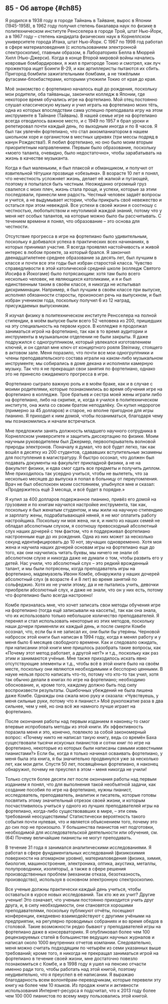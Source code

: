## 85 - Об авторе {#ch85}

Я родился в 1938 году в городе Тайнань в Тайване, вырос в Японии (1945-1958), в 1962 году получил степень бакалавра наук по физике в политехническом институте Ренсселера в городе Трой, штат Нью-Йорк, а в 1967 году – степень кандидата физических наук в Корнеллском университете города Итака, штат Нью-Йорк. С 1967 по 1998 год работал в сфере материаловедения (с использованием электронной спектроскопии), главным образом, в Лабораториях Белла в Мюррей Хилл (Нью-Джерси). Когда в конце Второй мировой войны начались ковровые бомбардировки, я жил в пригороде Токио и смотрел, как луч прожектора ищет Боинги B-29, и как артиллеристы пытаются их сбить. Пригород бомбили зажигательными бомбами, а не тяжёлыми фугасами-блокбастерами, которыми утюжили Токио от края до края.

Моё знакомство с фортепиано началось ещё до рождения, поскольку мои родители, оба тайваньцы, закончили колледж в Японии, где некоторое время обучались игре на фортепиано. Мой отец постоянно слушал классическую музыку и учил играть на фортепиано моих тёть, одна из которых впоследствии сама успешно преподавала игру на этом инструменте в Тайнане (Тайвань). В нашей семье игре на фортепиано всегда отводилось важное место, и с 1949 по 1957 я брал уроки и репетировал почти каждый день, по выходным иногда и по 8 часов. Я был так увлечён фортепиано, что стал аккомпаниатором в нашем школьном хоре и органистом в местных церквях (три мессы подряд в канун Рождества!). Я любил фортепиано, но оно было моим вторым приоритетным направлением. Первым было образование, поскольку «моего таланта, очевидно, было недостаточно», чтобы зарабатывать на жизнь в качестве музыканта.

Когда я был маленьким, я был плаксой и обманщиком, и получил от язвительной тётушки прозвище «обезьяна». В возрасте 10 лет я понял, что нечестность усложняет жизнь, делает её жалкой и пугающей, поэтому я попытался быть честным. Неожиданно огромный груз свалился с моих плеч, жизнь стала проще, и успехи, которые за этим последовали, принесли мне радость. Честный человек задаёт вопросы и учится, а не выдумывает истории, чтобы прикрыть своё невежество и остаться при этом невеждой. Все успехи в своей жизни я соотношу с честностью, любопытством и неутолимой жаждой знаний, потому что у меня нет особых талантов, на которые можно было бы рассчитывать. С течением времени я понял, что образование – это основа для честности.

Отсутствие прогресса в игре на фортепиано было удивительным, поскольку я добивался успеха в практических всех начинаниях, в которых принимал участие. Я всегда проявлял настойчивость и живой интерес в любом проекте, за который брался. Я закончил двенадцатилетнее среднее образование за десять лет, был лучшим в классе и почти все эти годы был избран старостой класса. Чувство справедливости в этой католической средней школе (колледж Святого Иосифа в Йокогаме) было потрясающим: хотя там было всего несколько человек, не являющихся католиками, и я и был единственным таким в своём классе, я никогда не испытывал дискриминации. Например, я был лучшим в своём классе при выпуске, исполнял обязанности старосты, произносил речь на выпускном, и был избран учеником года, поскольку получил 6 из 12 наград, присуждаемых выпускникам.

Я изучал физику в политехническом институте Ренсселера на полной стипендии, в моём выпуске были всего 52 человека из 200, пришедших на эту специальность на первом курсе. В колледже я продолжал заниматься игрой на фортепиано, так как в то время аудитории и инструменты в музыкальном отделении не были закрыты. Я даже подружился с одногруппником, который увлекался изготовлением ключей, и он сделал мне ключ от концертного рояля Steinway, стоящего в актовом зале. Меня поразило, что почти все мои одногруппники и члены преподавательского состава играли на каком-либо музыкальном инструменте; мы собирались в доме декана и исполняли камерную музыку. Так что я не прекращал свои занятия по фортепиано, однако это не принесло ожидаемого прогресса в игре.

Фортепиано сыграло важную роль и в моём браке, как и в случае с моими родителями, которые познакомились во время обучения игре на фортепиано в колледже. Трое братьев и сестра моей жены играли либо на фортепиано, либо на скрипке, и, когда я учился в политехническом институте, она жила со своим братом неподалёку. Он купил недорогое (примерно за 45 долларов) и старое, но вполне пригодное для игры пианино. Я приходил к ним домой, чтобы позаниматься, благодаря чему мы познакомились и начали встречаться.

Мне предложили занять должность младшего научного сотрудника в Корнеллском университете и защитить диссертацию по физике. Моим научным руководителем был Джермер, первооткрыватель волновой природы электронов. Поначалу я думал, что всё будет легко, так как вошёл в десятку из 200 студентов, сдававших вступительные экзамены для поступления в магистратуру. Я быстро осознал, что должен был подавать документы на факультет прикладной физики, а не на факультет физики, и едва смог сдать все предметы и получить диплом. Мне приходилось так усердно учиться, чтобы не вылететь, что за несколько месяцев до выпуска я попал в больницу от переутомления. Врач не был обеспокоен моим состоянием, улыбнулся мне и сказал: «Продержитесь ещё 3 месяца, и всё будет в порядке.»

Я купил за 400 долларов подержанное пианино, привёз его домой на грузовике и по книгам научился настройке инструмента, так как, поскольку я был женатым студентом, и мы жили на научную стипендию и зарплату жены, подрабатывающей няней, я не мог оплатить работу настройщика. Поскольку ни моя жена, ни я, и никто из наших семей не обладал абсолютным слухом, я соотношу превосходный абсолютный слух наших дочерей с тем фактом, что я поддерживал фортепиано настроенным еще до их рождения. Одна из них может за несколько секунд идентифицировать до 10 нот, звучащих одновременно. Хотя моя жена и научила наших дочерей основам игры на фортепиано еще до того, как они научились читать буквы, мы ничего не знали об абсолютном слухе и никогда даже не думали о том, чтобы развить его у детей. Нас учили, что абсолютный слух – это редкий врожденный талант, и мы были потрясены, когда преподаватель игры на фортепиано, мадемуазель Ивонн Комбе, обнаружила у наших дочерей абсолютный слух (в возрасте 4 и 8 лет) во время занятий по сольфеджио. Хотя их не учили этому, да и не пытались учить, девочки приобрели абсолютный слух, и даже не знали, что он у них есть, потому что фортепиано было всегда настроено!

Комбе призналась мне, что хочет записать свои методы обучения игре на фортепиано (тогда ещё записывали на кассеты), так как она знала, что их использовало только небольшое количество преподавателей. Я перенял и стал использовать некоторые из этих методов, поскольку наши дочери применяли их каждый день, и после смерти Комбе осознал, что, если бы я не записал их, они были бы утеряны. Черновой набросок этой книги был написан в 1994 году, когда я менял работу и у меня было 6 месяцев свободного времени. Как и следовало ожидать, при написании этой книги мне пришлось разобрать такие вопросы, как «Почему этот метод работает, а другой нет?» и т.д., поскольку как раз этим и занимаются учёные. Мне также приходилось искать явно отсутствующие элементы и т.д., чтобы всё в этой книге было на своём месте, поскольку они являются необходимыми и бесспорно ценными. В науке нельзя просто написать что-то, потому что кто-то так учил, хотя так обычно делали в книгах по игре на фортепиано; необходимо обоснование, и, кроме того, каждому должно быть под силу воспроизвести результаты. Ошибочных убеждений не была лишена даже Комбе. Однажды она сжала мою руку и сказала: «Чувствуешь, у меня сильные руки, потому что я пианист.» Моё рукопожатие раза в два сильнее, чем у неё, но она всё же намного лучше играет на фортепиано.

После окончания работы над первым изданием я наконец-то смог впервые испробовать методы из этой книги. Их эффективность поразила меня и это, конечно, повлекло за собой закономерный вопрос: «Почему никто не написал такую книгу, ведь со времён Баха существовали тысячи искусных пианистов и сотни книг по игре на фортепиано, некоторые из которых были написаны самыми известными пианистами?» Если бы, когда я только начинал осваивать фортепиано, у меня была эта книга, я бы значительно продвинулся уже за несколько лет, как мои дети. Спустя 50 лет, посвящённых фортепиано, я наконец обнаружил, почему не преуспел в этом – меня никогда не учили!

Только спустя более десяти лет после окончания работы над первым изданием я понял, что для выполнения такой необъятной задачи, как создание пособия по игре на фортепиано, нужны пианист, исследователь, преподаватель, аналитик и писатель, которые готовы посвятить этому значительный отрезок своей жизни, и которым посчастливилось учиться у одного из лучших преподавателей игры на фортепиано, когда-либо существовавших в мире, – эти семь требований неосуществимы! Статистически вероятность такого события почти нулевая, что и является объяснением того, почему это до сих пор не произошло. У большинства пианистов нет подготовки, необходимой для исследовательской деятельности или обучения, см. (64) Почему величайшие пианисты не могут преподавать.

В течение 31 года я занимался аналитическими исследованиями. Я работал в сфере фундаментальных исследований (физикохимия поверхности на атомарном уровне), материаловедения (физика, химия, биология, машиностроение, электроника, оптика, акустика, металлы, полупроводники, изоляторы), а также в сфере решения производственных проблем (механизм отказа, безотказность, производство), используя в основном электронную спектроскопию.

Все ученые должны практически каждый день учиться, чтобы оставаться в курсе новых исследований. Так кто же их учит? Другие ученые! Это означает, что ученым постоянно приходится учить друг друга, и, в силу необходимости, они становятся хорошими преподавателями, поскольку публикуют отчёты, посещают конференции, ежедневно взаимодействуют с другими учёными на предприятии, на регулярно проводимых собраниях и во время обедов в столовой. Такие возможности редко бывают у преподавателей игры на фортепиано даже в консерваториях. Я опубликовал более чем 100 рецензируемых статей в большинстве ведущих научных журналов и написал около 1000 внутренних отчетов компании. Следовательно, меня можно считать подходящим по четырём из семи указанных выше требований; кроме того, я никогда не прекращал заниматься игрой на фортепиано в течение своей жизни, мне достаточно повезло познакомиться с Комбе, и в 1998 году я ушел на пенсию отчасти именно ради того, чтобы работать над этой книгой, поэтому неудивительно, что я преуспел в её написании. Я выражаю благодарность всем волонтёрам-переводчикам, которые перевели эту книгу на более чем 10 языков. Из продаж книги и активности использования Интернет-ресурса я подсчитал, что к 2013 году более чем 100 000 пианистов по всему миру пользовались этой книгой.
